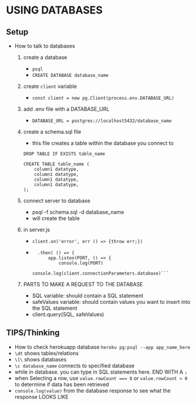# USING DATABASES

## Setup
- How to talk to databases
    1. create a database
        - `psql`
        - `CREATE DATABASE database_name`
    2. create `client` variable
        - `const client = new pg.Client(process.env.DATABASE_URL)`
    3. add .env file with a DATABASE_URL
        - `DATABASE_URL = postgres://localhost5432/database_name`
    4. create a schema.sql file
        - this file creates a table within the database you connect to
        ```
        DROP TABLE IF EXISTS table_name
        
        CREATE TABLE table_name (
            column1 datatype,
            column1 datatype,
            column1 datatype,
            column1 datatype,
        );
        ```
      
    5. connect server to database
        - psql -f schema.sql -d database_name
        - will create the table
    6. in server.js
        - `client.on('error', err () => {throw err;})`
        - ```client.connect()
            .then( () => {
                app.listen(PORT, () => {
                    console.log(PORT)
                    console.log(client.connectionParameters.database)```
    7. PARTS TO MAKE A REQUEST TO THE DATABASE
        - SQL variable: should contain a SQL statement
        - safeValues variable: should contain values you want to insert into the SQL statement
        - client.query(SQL, safeValues)

## TIPS/Thinking
- How to check herokuapp database
`heroku pg:psql --app app_name_here`
- `\dt` shows tables/relations
- `\l\` shows databases
- `\c database_name` connects to specified database
- while in database. you can type in SQL statements here. END WITH A `;`
- when Selecting a row, use `value.rowCount === 0` or `value.rowCount > 0` to determine if data has been retrieved
- `console.log(value)` from the database response to see what the response LOOKS LIKE
